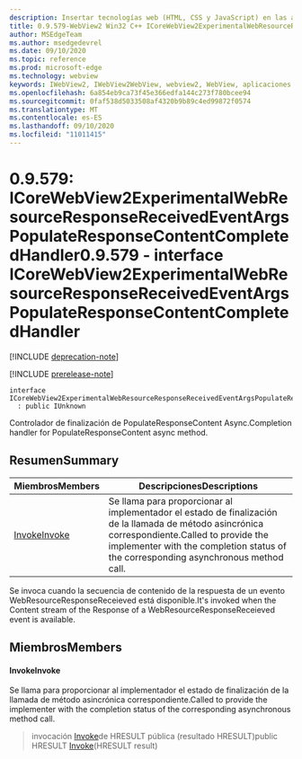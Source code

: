 ```yaml
---
description: Insertar tecnologías web (HTML, CSS y JavaScript) en las aplicaciones nativas con el control Microsoft Edge WebView2
title: 0.9.579-WebView2 Win32 C++ ICoreWebView2ExperimentalWebResourceResponseReceivedEventArgsPopulateResponseContentCompletedHandler
author: MSEdgeTeam
ms.author: msedgedevrel
ms.date: 09/10/2020
ms.topic: reference
ms.prod: microsoft-edge
ms.technology: webview
keywords: IWebView2, IWebView2WebView, webview2, WebView, aplicaciones Win32, Win32, Edge, ICoreWebView2, ICoreWebView2Controller, control de explorador, HTML Edge, ICoreWebView2ExperimentalWebResourceResponseReceivedEventArgsPopulateResponseContentCompletedHandler
ms.openlocfilehash: 6a854eb9ca73f45e366edfa144c273f780bcee94
ms.sourcegitcommit: 0faf538d5033508af4320b9b89c4ed99872f0574
ms.translationtype: MT
ms.contentlocale: es-ES
ms.lasthandoff: 09/10/2020
ms.locfileid: "11011415"
---
```

# <span data-ttu-id="5fd91-104">0.9.579: ICoreWebView2ExperimentalWebResourceResponseReceivedEventArgsPopulateResponseContentCompletedHandler</span><span class="sxs-lookup"><span data-stu-id="5fd91-104">0.9.579 - interface ICoreWebView2ExperimentalWebResourceResponseReceivedEventArgsPopulateResponseContentCompletedHandler</span></span> 

[!INCLUDE [deprecation-note](../../includes/deprecation-note.md)]

[!INCLUDE [prerelease-note](../../includes/prerelease-note.md)]

```
interface ICoreWebView2ExperimentalWebResourceResponseReceivedEventArgsPopulateResponseContentCompletedHandler
  : public IUnknown
```

<span data-ttu-id="5fd91-105">Controlador de finalización de PopulateResponseContent Async.</span><span class="sxs-lookup"><span data-stu-id="5fd91-105">Completion handler for PopulateResponseContent async method.</span></span>

## <span data-ttu-id="5fd91-106">Resumen</span><span class="sxs-lookup"><span data-stu-id="5fd91-106">Summary</span></span>

 <span data-ttu-id="5fd91-107">Miembros</span><span class="sxs-lookup"><span data-stu-id="5fd91-107">Members</span></span>                        | <span data-ttu-id="5fd91-108">Descripciones</span><span class="sxs-lookup"><span data-stu-id="5fd91-108">Descriptions</span></span>
--------------------------------|---------------------------------------------
[<span data-ttu-id="5fd91-109">Invoke</span><span class="sxs-lookup"><span data-stu-id="5fd91-109">Invoke</span></span>](#invoke) | <span data-ttu-id="5fd91-110">Se llama para proporcionar al implementador el estado de finalización de la llamada de método asincrónica correspondiente.</span><span class="sxs-lookup"><span data-stu-id="5fd91-110">Called to provide the implementer with the completion status of the corresponding asynchronous method call.</span></span>

<span data-ttu-id="5fd91-111">Se invoca cuando la secuencia de contenido de la respuesta de un evento WebResourceResponseReceieved está disponible.</span><span class="sxs-lookup"><span data-stu-id="5fd91-111">It's invoked when the Content stream of the Response of a WebResourceResponseReceieved event is available.</span></span>

## <span data-ttu-id="5fd91-112">Miembros</span><span class="sxs-lookup"><span data-stu-id="5fd91-112">Members</span></span>

#### <span data-ttu-id="5fd91-113">Invoke</span><span class="sxs-lookup"><span data-stu-id="5fd91-113">Invoke</span></span> 

<span data-ttu-id="5fd91-114">Se llama para proporcionar al implementador el estado de finalización de la llamada de método asincrónica correspondiente.</span><span class="sxs-lookup"><span data-stu-id="5fd91-114">Called to provide the implementer with the completion status of the corresponding asynchronous method call.</span></span>

> <span data-ttu-id="5fd91-115">invocación [Invoke](#invoke)de HRESULT pública (resultado HRESULT)</span><span class="sxs-lookup"><span data-stu-id="5fd91-115">public HRESULT [Invoke](#invoke)(HRESULT result)</span></span>

